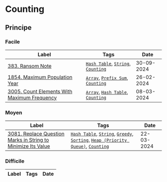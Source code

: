 # Counting

## Principe

### Facile

| Label                                                                                                             | Tags                                                                                  | Date       |
| ----------------------------------------------------------------------------------------------------------------- | ------------------------------------------------------------------------------------- | ---------- |
| [383. Ransom Note](../Probleme/0383.%20Ransom%20Note/)                                                            | [`Hash Table`](./hash_table.md), [`String`](./string.md), [`Counting`](./counting.md) | 30-09-2024 |
| [1854. Maximum Population Year](../Probleme/1854.%20Maximum%20Population%20Year/)                                 | [`Array`](./array.md), [`Prefix Sum`](./prefix_sum.md), [`Counting`](./counting.md)   | 26-02-2024 |
| [3005. Count Elements With Maximum Frequency](../Probleme/3005.%20Count%20Elements%20With%20Maximum%20Frequency/) | [`Array`](./array.md), [`Hash Table`](./hash_table.md), [`Counting`](./counting.md)   | 08-03-2024 |

### Moyen

| Label                                                                                                                                                       | Tags                                                                                                                                                                                      | Date       |
| ----------------------------------------------------------------------------------------------------------------------------------------------------------- | ----------------------------------------------------------------------------------------------------------------------------------------------------------------------------------------- | ---------- |
| [3081. Replace Question Marks in String to Minimize Its Value](../Probleme/3081.%20Replace%20Question%20Marks%20in%20String%20to%20Minimize%20Its%20Value/) | [`Hash Table`](./hash_table.md), [`String`](./string.md), [`Greedy`](./greedy.md), [`Sorting`](./sorting.md), [`Heap (Priority Queue)`](./priority_queue.md), [`Counting`](./counting.md) | 22-03-2024 |

### Difficile

| Label | Tags | Date |
| ----- | ---- | ---- |
